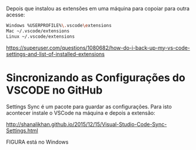 Depois que instalou as extensões em uma máquina para copoiar para outra acesse:

```bash
Windows %USERPROFILE%\.vscode\extensions
Mac ~/.vscode/extensions
Linux ~/.vscode/extensions
```
https://superuser.com/questions/1080682/how-do-i-back-up-my-vs-code-settings-and-list-of-installed-extensions

# Sincronizando as Configurações do VSCODE no GitHub

Settings Sync é um pacote para guardar as configurações. Para isto acontecer instale o VSCode na máquina e depois a extensão:

http://shanalikhan.github.io/2015/12/15/Visual-Studio-Code-Sync-Settings.html


FIGURA está no Windows

